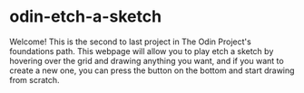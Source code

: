 # odin-etch-a-sketch
Welcome! This is the second to last project in The Odin Project's foundations path. This webpage will allow you to play etch a sketch by hovering over the grid and drawing anything you want, and if you want to create a new one, you can press the button on the bottom and start drawing from scratch.
